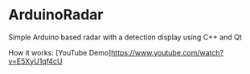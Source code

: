 # ArduinoRadar
Simple Arduino based radar with a detection display using C++ and Qt

How it works: [YouTube Demo]https://www.youtube.com/watch?v=E5XyU1qf4cU
